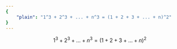 ```yaml
---
{
    "plain": "1^3 + 2^3 + ... + n^3 = (1 + 2 + 3 + ... + n)^2"
}
---
```


$$ 1^3 + 2^3 + \ldots + n^3 = (1+2+3+\ldots+n)^2 $$